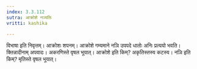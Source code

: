 ```yaml
---
index: 3.3.112
sutra: आक्रोशे नञ्यतिः
vritti: kashika

---
```

विभाषा इति निवृत्तम्। आक्रोशः शपनम्। आक्रोशे गम्यमाने नञि उपपदे धातोः अनिः प्रत्ययो भवति। क्तिन्नादीनाम् अपवादः। अकरणिस्ते वृषल भूयात्। आक्रोशे इति किम्? अकृतिस्तस्य कटस्य। नञि इति किम्? मृतिस्ते वृषल भूयात्।